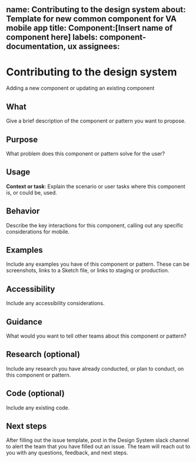 name: Contributing to the design system
about: Template for new common component for VA mobile app
title: Component:[Insert name of component here]
labels: component-documentation, ux
assignees:
---

# Contributing to the design system
Adding a new component or updating an existing component

## What
Give a brief description of the component or pattern you want to propose.

## Purpose
What problem does this component or pattern solve for the user?

## Usage
**Context or task**: Explain the scenario or user tasks where this component is, or could be, used.

## Behavior
Describe the key interactions for this component, calling out any specific considerations for mobile.

## Examples
Include any examples you have of this component or pattern. These can be screenshots, links to a Sketch file, or links to staging or production.

## Accessibility
Include any accessibility considerations.

## Guidance
What would you want to tell other teams about this component or pattern?

## Research (optional)
Include any research you have already conducted, or plan to conduct, on this component or pattern.

## Code (optional)
Include any existing code.

## Next steps
After filling out the issue template, post in the Design System slack channel to alert the team that you have filled out an issue. The team will reach out to you with any questions, feedback, and next steps.
